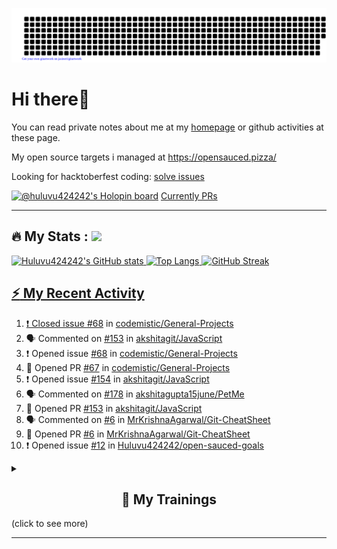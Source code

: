 ![gitartwork](gitartwork.svg)
# Hi there👋

You can read private notes about me at my [homepage](https://huluvu424242.github.io/home/) or github activities at these page.

My open source targets i managed at https://opensauced.pizza/

Looking for hacktoberfest coding: [solve issues](https://github.com/search?q=label:hacktoberfest+state:open+type:issue)

[![@huluvu424242's Holopin board](https://holopin.io/api/user/board?user=huluvu424242)](https://holopin.io/@huluvu424242)
[Currently PRs](https://hacktoberfestchecker.jenko.me/user/Huluvu424242)

---

## :fire: My Stats : <a href="https://github.com/Huluvu424242"><img src="https://img.shields.io/github/followers/Huluvu424242?label=follow&style=social" />
  
<!--p align="center"-->
<img alt="Huluvu424242's GitHub stats" src="https://github-readme-stats.vercel.app/api?username=Huluvu424242&show_icons=true&theme=vision-friendly-dark" width="33%" />
<img alt="Top Langs" src="https://github-readme-stats.vercel.app/api/top-langs/?username=Huluvu424242&layout=compact&theme=vision-friendly-dark" width="30%" />
<img alt="GitHub Streak" src="http://github-readme-streak-stats.herokuapp.com?user=Huluvu424242&theme=vision-friendly-dark&date_format=j%20M%5B%20Y%5D" width="33%" />
<!--/p-->
  
<!--script 
    type="module" 
    src='https://unpkg.com/@huluvu424242/honey-chucknorris-jokes@0.0.1/dist/honey-chucknorris-jokes/honey-chucknorris-jokes.js'>
</script>
<honey-chucknorris-jokes /-->

## :zap: My Recent Activity

<!--START_SECTION:activity-->
1. ❗️ Closed issue [#68](https://github.com/codemistic/General-Projects/issues/68) in [codemistic/General-Projects](https://github.com/codemistic/General-Projects)
2. 🗣 Commented on [#153](https://github.com/akshitagit/JavaScript/issues/153) in [akshitagit/JavaScript](https://github.com/akshitagit/JavaScript)
3. ❗️ Opened issue [#68](https://github.com/codemistic/General-Projects/issues/68) in [codemistic/General-Projects](https://github.com/codemistic/General-Projects)
4. 💪 Opened PR [#67](https://github.com/codemistic/General-Projects/pull/67) in [codemistic/General-Projects](https://github.com/codemistic/General-Projects)
5. ❗️ Opened issue [#154](https://github.com/akshitagit/JavaScript/issues/154) in [akshitagit/JavaScript](https://github.com/akshitagit/JavaScript)
6. 🗣 Commented on [#178](https://github.com/akshitagupta15june/PetMe/issues/178) in [akshitagupta15june/PetMe](https://github.com/akshitagupta15june/PetMe)
7. 💪 Opened PR [#153](https://github.com/akshitagit/JavaScript/pull/153) in [akshitagit/JavaScript](https://github.com/akshitagit/JavaScript)
8. 🗣 Commented on [#6](https://github.com/MrKrishnaAgarwal/Git-CheatSheet/issues/6) in [MrKrishnaAgarwal/Git-CheatSheet](https://github.com/MrKrishnaAgarwal/Git-CheatSheet)
9. 💪 Opened PR [#6](https://github.com/MrKrishnaAgarwal/Git-CheatSheet/pull/6) in [MrKrishnaAgarwal/Git-CheatSheet](https://github.com/MrKrishnaAgarwal/Git-CheatSheet)
10. ❗️ Opened issue [#12](https://github.com/Huluvu424242/open-sauced-goals/issues/12) in [Huluvu424242/open-sauced-goals](https://github.com/Huluvu424242/open-sauced-goals)
<!--END_SECTION:activity-->
  
  
<details>   
  <summary> <h2 align="center">🌱 My Trainings</h2> (click to see more)</summary>
  
  <a  target="_blank" href="https://www.flickr.com/photos/huluvu424242/albums/72157628149627159" title="Zertifikate"><img src="https://live.staticflickr.com/7007/6401185011_d67d8dd4e4_c.jpg" width="100%" height="10%" alt="Zertifikate"></a>
  
</details>


--- 



<!--
**Huluvu424242/huluvu424242** is a ✨ _special_ ✨ repository because its `README.md` (this file) appears on your GitHub profile.

Here are some ideas to get you started:

- 🔭 I’m currently working on ...
- 🌱 I’m currently learning ...
- 👯 I’m looking to collaborate on ...
- 🤔 I’m looking for help with ...
- 💬 Ask me about ...
- 📫 How to reach me: ...
- 😄 Pronouns: ...
- ⚡ Fun fact: ...
-->
